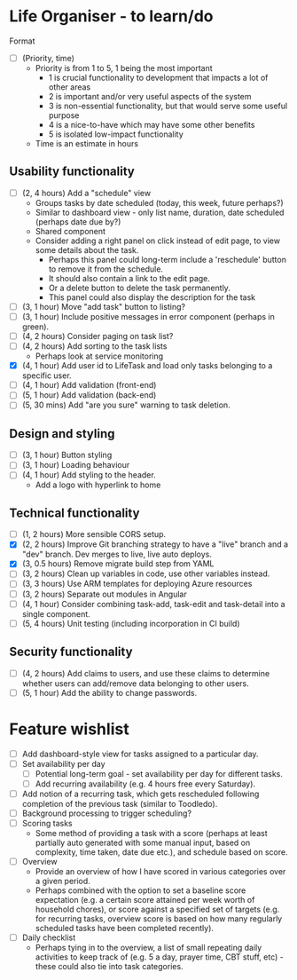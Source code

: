# Life Organiser - to learn/do

Format 
- [ ] (Priority, time)
	- Priority is from 1 to 5, 1 being the most important
		- 1 is crucial functionality to development that impacts a lot of other areas
		- 2 is important and/or very useful aspects of the system
		- 3 is non-essential functionality, but that would serve some useful purpose
		- 4 is a nice-to-have which may have some other benefits
		- 5 is isolated low-impact functionality
	- Time is an estimate in hours

## Usability functionality

- [ ] (2, 4 hours) Add a "schedule" view
	- Groups tasks by date scheduled (today, this week, future perhaps?)
	- Similar to dashboard view - only list name, duration, date scheduled (perhaps date due by?)
	- Shared component
	- Consider adding a right panel on click instead of edit page, to view some details about the task.
		- Perhaps this panel could long-term include a 'reschedule' button to remove it from the schedule.
		- It should also contain a link to the edit page.
		- Or a delete button to delete the task permanently.
		- This panel could also display the description for the task
- [ ] (3, 1 hour) Move "add task" button to listing?
- [ ] (3, 1 hour) Include positive messages in error component (perhaps in green).
- [ ] (4, 2 hours) Consider paging on task list?
- [ ] (4, 2 hours) Add sorting to the task lists
	- Perhaps look at service monitoring
- [X] (4, 1 hour) Add user id to LifeTask and load only tasks belonging to a specific user.
- [ ] (4, 1 hour) Add validation (front-end)
- [ ] (5, 1 hour) Add validation (back-end)
- [ ] (5, 30 mins) Add "are you sure" warning to task deletion.

## Design and styling

- [ ] (3, 1 hour) Button styling
- [ ] (3, 1 hour) Loading behaviour
- [ ] (4, 1 hour) Add styling to the header.
	- Add a logo with hyperlink to home

## Technical functionality

- [ ] (1, 2 hours) More sensible CORS setup.
- [X] (2, 2 hours) Improve Git branching strategy to have a "live" branch and a "dev" branch. Dev merges to live, live auto deploys.
- [X] (3, 0.5 hours) Remove migrate build step from YAML
- [ ] (3, 2 hours) Clean up variables in code, use other variables instead.
- [ ] (3, 3 hours) Use ARM templates for deploying Azure resources
- [ ] (3, 2 hours) Separate out modules in Angular
- [ ] (4, 1 hour) Consider combining task-add, task-edit and task-detail into a single component.
- [ ] (5, 4 hours) Unit testing (including incorporation in CI build)

## Security functionality

- [ ] (4, 2 hours) Add claims to users, and use these claims to determine whether users can add/remove data belonging to other users.
- [ ] (5, 1 hour) Add the ability to change passwords.

# Feature wishlist

- [ ] Add dashboard-style view for tasks assigned to a particular day.
- [ ] Set availability per day
	- [ ] Potential long-term goal - set availability per day for different tasks.
	- [ ] Add recurring availability (e.g. 4 hours free every Saturday).
- [ ] Add notion of a recurring task, which gets rescheduled following completion of the previous task (similar to Toodledo).
- [ ] Background processing to trigger scheduling?
- [ ] Scoring tasks
	- Some method of providing a task with a score (perhaps at least partially auto generated with some manual input, based on complexity, time taken, date due etc.), and schedule based on score.
- [ ] Overview
	- Provide an overview of how I have scored in various categories over a given period. 
	- Perhaps combined with the option to set a baseline score expectation (e.g. a certain score attained per week worth of household chores), or score against a specified set of targets (e.g. for recurring tasks, overview score is based on how many regularly scheduled tasks have been completed recently).
- [ ] Daily checklist
	- Perhaps tying in to the overview, a list of small repeating daily activities to keep track of (e.g. 5 a day, prayer time, CBT stuff, etc) - these could also tie into task categories.
